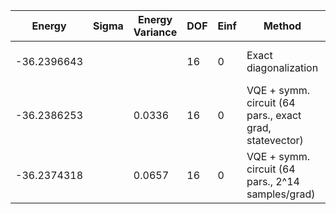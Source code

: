 | Energy      | Sigma | Energy Variance | DOF | Einf | Method                                                  | Reference |
|-------------|-------|-----------------|-----|------|---------------------------------------------------------|-----------|
| -36.2396643 |       |                 | 16  | 0    | Exact diagonalization                                   | TODO: own code (ED) |
| -36.2386253 |       | 0.0336          | 16  | 0    | VQE + symm. circuit (64 pars., exact grad, statevector) | TODO: ask Nikita |
| -36.2374318 |       | 0.0657          | 16  | 0    | VQE + symm. circuit (64 pars., 2^14 samples/grad)       | TODO: ask Nikita |
